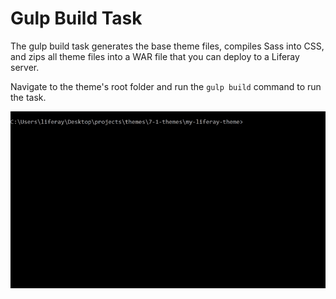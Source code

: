 # Gulp Build Task [](id=gulp-build-task)

The gulp build task generates the base theme files, compiles Sass into CSS, 
and zips all theme files into a WAR file that you can deploy to a Liferay 
server. 

Navigate to the theme's root folder and run the `gulp build` command to run the 
task. 
    
![The gulp build task generates your theme's files and creates a WAR.](../../../../../images/gulp-build.gif)
